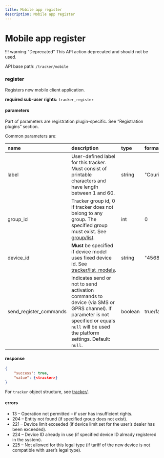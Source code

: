 ```yaml
---
title: Mobile app register
description: Mobile app register
---
```

# Mobile app register

!!! warning "Deprecated"
    This API action deprecated and should not be used.

API base path: `/tracker/mobile`

### register

Registers new mobile client application.

**required sub-user rights:** `tracker_register`

#### parameters

Part of parameters are registration plugin-specific. See “Registration plugins” section.

Common parameters are:

| name | description | type | format |
| :------ | :------ | :----- | :----- |
| label | User-defined label for this tracker. Must consist of printable characters and have length between 1 and 60. | string | "Courier" |
| group_id | Tracker group id, 0 if tracker does not belong to any group. The specified group must exist. See [group/list](./group.md#list). | int | 0 |
| device_id | **Must** be specified if device model uses fixed device id. See [tracker/list_models](./index.md#list_models). | string | "4568005588562" |
| send_register_commands | Indicates send or not to send activation commands to device (via SMS or GPRS channel). If parameter is not specified or equals  `null` will be used the platform settings. Default: `null`. | boolean | true/false |

#### response

```json
{
    "success": true,
    "value": {<tracker>}
}
```

For `tracker` object structure, see [tracker/](./index.md#tracker-object-structure).

#### errors

* 13 – Operation not permitted – if user has insufficient rights.
* 204 – Entity not found (if specified group does not exist).
* 221 – Device limit exceeded (if device limit set for the user’s dealer has been exceeded).
* 224 – Device ID already in use (if specified device ID already registered in the system).
* 225 – Not allowed for this legal type (if tariff of the new device is not compatible with user’s legal type).
